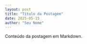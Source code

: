 ```yaml
---
layout: post
title: "Título da Postagem"
date: 2025-05-15
author: "Seu Nome"
---
```


Conteúdo da postagem em Markdown.
